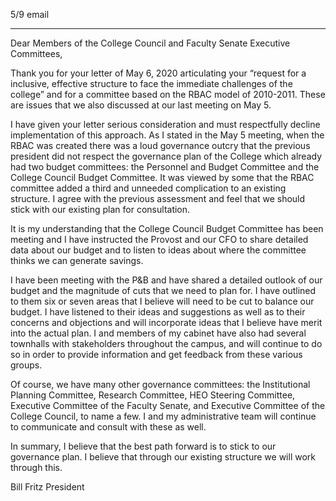 5/9 email

----

Dear Members of the College Council and Faculty Senate Executive Committees,

Thank you for your letter of May 6, 2020 articulating your “request for a inclusive, effective structure to face the immediate challenges of the college” and for a committee based on the RBAC model of 2010-2011. These are issues that we also discussed at our last meeting on May 5.

I have given your letter serious consideration and must respectfully decline implementation of this approach. As I stated in the May 5 meeting, when the RBAC was created there was a loud governance outcry that the previous president did not respect the governance plan of the College which already had two budget committees: the Personnel and Budget Committee and the College Council Budget Committee. It was viewed by some that the RBAC committee added a third and unneeded complication to an existing structure. I agree with the previous assessment and feel that we should stick with our existing plan for consultation.

It is my understanding that the College Council Budget Committee has been meeting and I have instructed the Provost and our CFO to share detailed data about our budget and to listen to ideas about where the committee thinks we can generate savings.

I have been meeting with the P&B and have shared a detailed outlook of our budget and the magnitude of cuts that we need to plan for. I have outlined to them six or seven areas that I believe will need to be cut to balance our budget. I have listened to their ideas and suggestions as well as to their concerns and objections and will incorporate ideas that I believe have merit into the actual plan. I and members of my cabinet have also had several townhalls with stakeholders throughout the campus, and will continue to do so in order to provide information and get feedback from these various groups.

Of course, we have many other governance committees: the Institutional Planning Committee, Research Committee, HEO Steering Committee, Executive Committee of the Faculty Senate, and Executive Committee of the College Council, to name a few. I and my administrative team will continue to communicate and consult with these as well.

In summary, I believe that the best path forward is to stick to our governance plan. I believe that through our existing structure we will work through this.   

Bill Fritz
President
